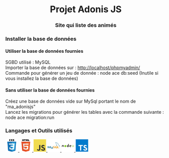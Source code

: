 <h1 align="center">Projet Adonis JS</h1>
<h3 align="center">Site qui liste des animés</h3>

<h3 align="left">Installer la base de données</h3>


<h4>Utiliser la base de données fournies</h4>
<p align="left">
SGBD utilisé : MySQL <br/>
Importer la base de données sur : <a href="http://localhost/phpmyadmin/">http://localhost/phpmyadmin/</a><br/>
Commande pour générer un jeu de donnée : node ace db:seed (Inutile si vous installez la base de données)
</p>

<h4>Sans utiliser la base de données fournies</h4>
<p>
Créez une base de données vide sur MySql portant le nom de "ma_adonisjs"<br/>
Lancez les migrations pour générer les tables avec la commande suivante : node ace migration:run
</p>

<h3 align="left">Langages et Outils utilisés</h3>
<p align="left"> <a href="https://www.w3schools.com/css/" target="_blank" rel="noreferrer"> <img src="https://raw.githubusercontent.com/devicons/devicon/master/icons/css3/css3-original-wordmark.svg" alt="css3" width="40" height="40"/> </a> <a href="https://www.w3.org/html/" target="_blank" rel="noreferrer"> <img src="https://raw.githubusercontent.com/devicons/devicon/master/icons/html5/html5-original-wordmark.svg" alt="html5" width="40" height="40"/> </a> <a href="https://developer.mozilla.org/en-US/docs/Web/JavaScript" target="_blank" rel="noreferrer"> <img src="https://raw.githubusercontent.com/devicons/devicon/master/icons/javascript/javascript-original.svg" alt="javascript" width="40" height="40"/> </a> <a href="https://www.mysql.com/" target="_blank" rel="noreferrer"> <img src="https://raw.githubusercontent.com/devicons/devicon/master/icons/mysql/mysql-original-wordmark.svg" alt="mysql" width="40" height="40"/> </a> <a href="https://nodejs.org" target="_blank" rel="noreferrer"> <img src="https://raw.githubusercontent.com/devicons/devicon/master/icons/nodejs/nodejs-original-wordmark.svg" alt="nodejs" width="40" height="40"/> </a> <a href="https://www.typescriptlang.org/" target="_blank" rel="noreferrer"> <img src="https://raw.githubusercontent.com/devicons/devicon/master/icons/typescript/typescript-original.svg" alt="typescript" width="40" height="40"/> </a> </p>
